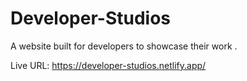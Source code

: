 # Developer-Studios

A website built for developers to showcase their work .

Live URL: https://developer-studios.netlify.app/




